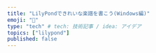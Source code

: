 ```yaml
---
title: "LilyPondできれいな楽譜を書こう(Windows編)"
emoji: "📝"
type: "tech" # tech: 技術記事 / idea: アイデア
topics: ["lilypond"]
published: false
---
```

